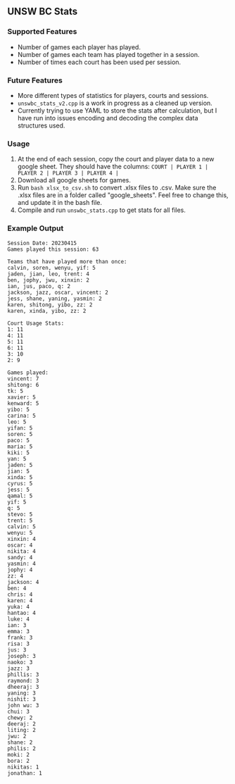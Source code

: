 ## UNSW BC Stats

### Supported Features

- Number of games each player has played.
- Number of games each team has played together in a session.
- Number of times each court has been used per session.

### Future Features

- More different types of statistics for players, courts and sessions.
- `unswbc_stats_v2.cpp` is a work in progress as a cleaned up version.
- Currently trying to use YAML to store the stats after calculation, but I have
  run into issues encoding and decoding the complex data structures used.

### Usage
1. At the end of each session, copy the court and player data to a new google sheet. They should have the columns: `COURT | PLAYER 1 | PLAYER 2 | PLAYER 3 | PLAYER 4 |`
2. Download all google sheets for games.
3. Run `bash xlsx_to_csv.sh` to convert .xlsx files to .csv. Make sure the
   .xlsx files are in a folder called "google\_sheets". Feel free to change
   this, and update it in the bash file.
4. Compile and run `unswbc_stats.cpp` to get stats for all files.

### Example Output
```
Session Date: 20230415
Games played this session: 63

Teams that have played more than once:
calvin, soren, wenyu, yif: 5
jaden, jian, leo, trent: 4
ben, jophy, jwu, xinxin: 2
ian, jus, paco, q: 2
jackson, jazz, oscar, vincent: 2
jess, shane, yaning, yasmin: 2
karen, shitong, yibo, zz: 2
karen, xinda, yibo, zz: 2

Court Usage Stats:
1: 11
4: 11
5: 11
6: 11
3: 10
2: 9

Games played:
vincent: 7
shitong: 6
tk: 5
xavier: 5
kenward: 5
yibo: 5
carina: 5
leo: 5
yifan: 5
soren: 5
paco: 5
maria: 5
kiki: 5
yan: 5
jaden: 5
jian: 5
xinda: 5
cyrus: 5
jess: 5
qamal: 5
yif: 5
q: 5
stevo: 5
trent: 5
calvin: 5
wenyu: 5
xinxin: 4
oscar: 4
nikita: 4
sandy: 4
yasmin: 4
jophy: 4
zz: 4
jackson: 4
ben: 4
chris: 4
karen: 4
yuka: 4
hantao: 4
luke: 4
ian: 3
emma: 3
frank: 3
risa: 3
jus: 3
joseph: 3
naoko: 3
jazz: 3
phillis: 3
raymond: 3
dheeraj: 3
yaning: 3
nishit: 3
john wu: 3
chui: 3
chewy: 2
deeraj: 2
liting: 2
jwu: 2
shane: 2
philis: 2
moki: 2
bora: 2
nikitas: 1
jonathan: 1
```
